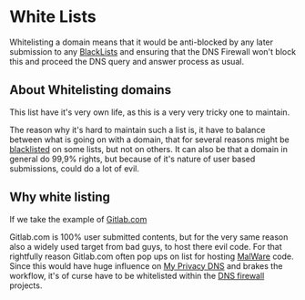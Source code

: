 # White Lists
Whitelisting a domain means that it would be anti-blocked by any later
submission to any [BlackLists](https://www.mypdns.org/wiki/BlackLists) and
ensuring that the DNS Firewall won't block this and proceed the DNS query and
answer process as usual.

## About Whitelisting domains
This list have it's very own life, as this is a very very tricky one to maintain.

The reason why it's hard to maintain such a list is, it have to balance
between what is going on with a domain, that for several reasons might be
[blacklisted](https://www.mypdns.org/wiki/BlackLists) on some lists, but not
on others. It can also be that a domain in general do 99,9% rights, but
because of it's nature of user based submissions, could do a lot of evil.

## Why white listing
If we take the example of [Gitlab.com](https://gitlab.com/my-privacy-dns)

Gitlab.com is 100% user submitted contents, but for the very same reason also
a widely used target from bad guys, to host there evil code. For that
rightfully reason Gitlab.com often pop ups on list for hosting
[MalWare](https://www.mypdns.org/wiki/MalWare) code. Since this would have
huge influence on [My Privacy DNS](https://www.mypdns.org/) and brakes the
workflow, it's of curse have to be whitelisted within the
[DNS firewall](https://www.mypdns.org/wiki/DnsFirewall) projects.
